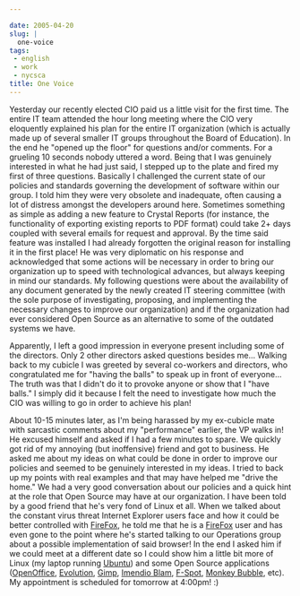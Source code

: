 ```yaml
---

date: 2005-04-20
slug: |
  one-voice
tags:
 - english
 - work
 - nycsca
title: One Voice
---
```


Yesterday our recently elected CIO paid us a little visit for the first
time. The entire IT team attended the hour long meeting where the CIO
very eloquently explained his plan for the entire IT organization (which
is actually made up of several smaller IT groups throughout the Board of
Education). In the end he "opened up the floor" for questions and/or
comments. For a grueling 10 seconds nobody uttered a word. Being that I
was genuinely interested in what he had just said, I stepped up to the
plate and fired my first of three questions. Basically I challenged the
current state of our policies and standards governing the development of
software within our group. I told him they were very obsolete and
inadequate, often causing a lot of distress amongst the developers
around here. Sometimes something as simple as adding a new feature to
Crystal Reports (for instance, the functionality of exporting existing
reports to PDF format) could take 2+ days coupled with several emails
for request and approval. By the time said feature was installed I had
already forgotten the original reason for installing it in the first
place! He was very diplomatic on his response and acknowledged that some
actions will be necessary in order to bring our organization up to speed
with technological advances, but always keeping in mind our standards.
My following questions were about the availability of any document
generated by the newly created IT steering committee (with the sole
purpose of investigating, proposing, and implementing the necessary
changes to improve our organization) and if the organization had ever
considered Open Source as an alternative to some of the outdated systems
we have.

Apparently, I left a good impression in everyone present including some
of the directors. Only 2 other directors asked questions besides me...
Walking back to my cubicle I was greeted by several co-workers and
directors, who congratulated me for "having the balls" to speak up in
front of everyone... The truth was that I didn't do it to provoke anyone
or show that I "have balls." I simply did it because I felt the need to
investigate how much the CIO was willing to go in order to achieve his
plan!

About 10-15 minutes later, as I'm being harassed by my ex-cubicle mate
with sarcastic comments about my "performance" earlier, the VP walks in!
He excused himself and asked if I had a few minutes to spare. We quickly
got rid of my annoying (but inoffensive) friend and got to business. He
asked me about my ideas on what could be done in order to improve our
policies and seemed to be genuinely interested in my ideas. I tried to
back up my points with real examples and that may have helped me "drive
the home." We had a very good conversation about our policies and a
quick hint at the role that Open Source may have at our organization. I
have been told by a good friend that he's very fond of Linux et all.
When we talked about the constant virus threat Internet Explorer users
face and how it could be better controlled with
[FireFox](http://www.mozilla.org/products/firefox/), he told me that he
is a [FireFox](http://www.mozilla.org/products/firefox/) user and has
even gone to the point where he's started talking to our Operations
group about a possible implementation of said browser! In the end I
asked him if we could meet at a different date so I could show him a
little bit more of Linux (my laptop running
[Ubuntu](http://www.ubuntulinux.org)) and some Open Source applications
([OpenOffice](http://www.openoffice.org/),
[Evolution](http://www.gnome.org/projects/evolution),
[Gimp](http://www.gimp.org/), [Imendio
Blam](http://www.imendio.com/projects/blam/),
[F-Spot](http://www.gnome.org/projects/f-spot), [Monkey
Bubble](http://home.gna.org/monkeybubble/screenshots.html), etc). My
appointment is scheduled for tomorrow at 4:00pm! :)
